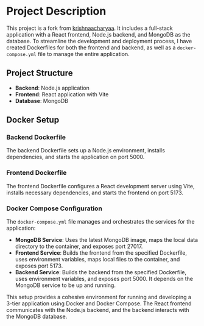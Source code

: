 # Project Description

This project is a fork from [krishnaacharyaa](https://github.com/krishnaacharyaa). It includes a full-stack application with a React frontend, Node.js backend, and MongoDB as the database. To streamline the development and deployment process, I have created Dockerfiles for both the frontend and backend, as well as a `docker-compose.yml` file to manage the entire application.

## Project Structure

- **Backend**: Node.js application
- **Frontend**: React application with Vite
- **Database**: MongoDB

## Docker Setup

### Backend Dockerfile

The backend Dockerfile sets up a Node.js environment, installs dependencies, and starts the application on port 5000.

### Frontend Dockerfile

The frontend Dockerfile configures a React development server using Vite, installs necessary dependencies, and starts the frontend on port 5173.

### Docker Compose Configuration

The `docker-compose.yml` file manages and orchestrates the services for the application:

- **MongoDB Service**: Uses the latest MongoDB image, maps the local data directory to the container, and exposes port 27017.
- **Frontend Service**: Builds the frontend from the specified Dockerfile, uses environment variables, maps local files to the container, and exposes port 5173.
- **Backend Service**: Builds the backend from the specified Dockerfile, uses environment variables, and exposes port 5000. It depends on the MongoDB service to be up and running.

This setup provides a cohesive environment for running and developing a 3-tier application using Docker and Docker Compose. The React frontend communicates with the Node.js backend, and the backend interacts with the MongoDB database.

